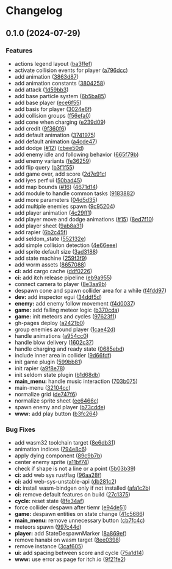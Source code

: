 # Changelog

## 0.1.0 (2024-07-29)


### Features

* actions legend layout ([ba3ffef](https://github.com/kettei-sproutty/take-cover/commit/ba3ffefe7909e04ab94088cb473c74159fcf78a9))
* activate collision events for player ([a796dcc](https://github.com/kettei-sproutty/take-cover/commit/a796dcca8c6083e72ec66a778af1ecb48d50a314))
* add animation ([3863d87](https://github.com/kettei-sproutty/take-cover/commit/3863d875c8def5c443af9d14d722d0bdc9952b1f))
* add animation constants ([3804258](https://github.com/kettei-sproutty/take-cover/commit/380425816a4e4f05e71c52f47b54c00acabf0cc8))
* add attack ([1d59bb3](https://github.com/kettei-sproutty/take-cover/commit/1d59bb35b29d4785ae0cfe8030343ef0bb207e87))
* add base particle system ([6b5ba85](https://github.com/kettei-sproutty/take-cover/commit/6b5ba85854fed7e3edaaabc1c13ecb7e37f70692))
* add base player ([ece6f55](https://github.com/kettei-sproutty/take-cover/commit/ece6f55784c021377ca85b2bf3895694966890d7))
* add basis for player ([3024e6f](https://github.com/kettei-sproutty/take-cover/commit/3024e6f0bfb6a0761fa58d5fbb372802a1127ed6))
* add collision groups ([f56efa0](https://github.com/kettei-sproutty/take-cover/commit/f56efa01a69fb9bbc6094d3b57dae610e6b49117))
* add cone when charging ([e239d09](https://github.com/kettei-sproutty/take-cover/commit/e239d097c875b8f28e2b9c322f271e9cfe1a0879))
* add credit ([9f360f6](https://github.com/kettei-sproutty/take-cover/commit/9f360f6a914a5c8289e3d8e5e5a1ba020823d70a))
* add default animation ([3741975](https://github.com/kettei-sproutty/take-cover/commit/374197523e6871141e97ba1567968482d3d0473e))
* add default animation ([a4cde47](https://github.com/kettei-sproutty/take-cover/commit/a4cde47f4742055653296e6eecaf1ab33124cc07))
* add dodge ([#12](https://github.com/kettei-sproutty/take-cover/issues/12)) ([cbee50d](https://github.com/kettei-sproutty/take-cover/commit/cbee50d6c16c5fdbbea08867830d2ae05286ba7f))
* add enemy idle and following behavior ([665f79b](https://github.com/kettei-sproutty/take-cover/commit/665f79b4a3b313d798714d2528dbeef4daae63e9))
* add enemy variants ([fe36259](https://github.com/kettei-sproutty/take-cover/commit/fe36259bc6668ff4619e621a365ac162cee920b6))
* add flip query ([b3f1f55](https://github.com/kettei-sproutty/take-cover/commit/b3f1f55c15c2521389eeca4dc5fa90fbde29f16f))
* add game over, add score ([2d7e91c](https://github.com/kettei-sproutty/take-cover/commit/2d7e91cef63d089f0d38daf1e7820d890a91a3ee))
* add iyes perf ui ([50bad45](https://github.com/kettei-sproutty/take-cover/commit/50bad45afbdd3dab7857907c8060f808dc5b94ad))
* add map bounds ([#16](https://github.com/kettei-sproutty/take-cover/issues/16)) ([4671d14](https://github.com/kettei-sproutty/take-cover/commit/4671d14414aae0c750887c9134f9cab90248875b))
* add module to handle common tasks ([9183882](https://github.com/kettei-sproutty/take-cover/commit/918388202261bed12601d8ef91f078529c3fdd5f))
* add more parameters ([04d5d35](https://github.com/kettei-sproutty/take-cover/commit/04d5d35694e55d476edaceedaa3b221023c5ebd1))
* add multiple enemies spawn ([9c95204](https://github.com/kettei-sproutty/take-cover/commit/9c95204a3fe9eefa82ebcfa2005b31409a6eb675))
* add player animation ([4c29ff1](https://github.com/kettei-sproutty/take-cover/commit/4c29ff132cc78300015c5a321a955e28e4aced4e))
* add player move and dodge animations ([#15](https://github.com/kettei-sproutty/take-cover/issues/15)) ([8ed7f10](https://github.com/kettei-sproutty/take-cover/commit/8ed7f103d5a51fa66d39d7374ad7c39be11e5f1b))
* add player sheet ([9ab8a31](https://github.com/kettei-sproutty/take-cover/commit/9ab8a31e1124ba84161d17a29a9a0d9c504b1122))
* add rapier ([6b2c45f](https://github.com/kettei-sproutty/take-cover/commit/6b2c45f2b7928e51d51dc120977a9655d68757f0))
* add seldom_state ([552132e](https://github.com/kettei-sproutty/take-cover/commit/552132e1706fd4205e3bd6c9585a09ad19514ce5))
* add simple collision detection ([4e66eee](https://github.com/kettei-sproutty/take-cover/commit/4e66eeee73ee8bc7ae8e48ee36140ea8f2360f7a))
* add sprite default size ([3ad3188](https://github.com/kettei-sproutty/take-cover/commit/3ad31884921d075b910496cdf9571870f8df7328))
* add state machine ([259f3f9](https://github.com/kettei-sproutty/take-cover/commit/259f3f979cae94ca22d7f92e7d3cc76635f21f4a))
* add worm assets ([8657088](https://github.com/kettei-sproutty/take-cover/commit/8657088cdbffbbccaabf2a828048fbc5587f207d))
* **ci:** add cargo cache ([ddf0226](https://github.com/kettei-sproutty/take-cover/commit/ddf0226e6f7420a866efed723c4a0b5374107cb4))
* **ci:** add itch release pipeline ([eb9a955](https://github.com/kettei-sproutty/take-cover/commit/eb9a95590a2c29488cdb7a7e0037186fcfdde954))
* connect camera to player ([8e3aa9b](https://github.com/kettei-sproutty/take-cover/commit/8e3aa9b68943e594104ccb806511d7a85332fe62))
* despawn cone and spawn collider area for a while ([f4fdd97](https://github.com/kettei-sproutty/take-cover/commit/f4fdd975d0baa88aed719182f2a61c7d87fe9e66))
* **dev:** add inspector egui ([34ddf5d](https://github.com/kettei-sproutty/take-cover/commit/34ddf5d3de9dccfb8ea2bcba3a6d2658efe25bad))
* **enemy:** add enemy follow movement ([f4d0037](https://github.com/kettei-sproutty/take-cover/commit/f4d0037009f1df32125fc827f0ab10374b1581d6))
* **game:** add falling meteor logic ([b370cda](https://github.com/kettei-sproutty/take-cover/commit/b370cda1f93d3cae51d18b138c3f6170c7afc5e7))
* **game:** init meteors and cycles ([97623f1](https://github.com/kettei-sproutty/take-cover/commit/97623f1da2ab2da6a9ea256927d7ad136f18720b))
* gh-pages deploy ([a2421b0](https://github.com/kettei-sproutty/take-cover/commit/a2421b07073c2bb0730980e65c7b246115a07e97))
* group enemies around player ([1cae42d](https://github.com/kettei-sproutty/take-cover/commit/1cae42d7338f7b26a645bd751e01c0563cbb18e9))
* handle animations ([a954cc0](https://github.com/kettei-sproutty/take-cover/commit/a954cc0a2db43ad3b49754679afc1ba8c5e20eb0))
* handle blow delivery ([1602c37](https://github.com/kettei-sproutty/take-cover/commit/1602c378971e938cbffd894eea28e0d7c5d89aa7))
* handle charging and ready state ([0685ebd](https://github.com/kettei-sproutty/take-cover/commit/0685ebd6c9220c9a6fb2afa93343ee3b68f61f69))
* include inner area in collider ([9d66fdf](https://github.com/kettei-sproutty/take-cover/commit/9d66fdf368eb78c396a2ec1331ebd268bc03bb87))
* init game plugin ([599bb81](https://github.com/kettei-sproutty/take-cover/commit/599bb813fd520659f635021949ba51acfd770715))
* init rapier ([a9f8e78](https://github.com/kettei-sproutty/take-cover/commit/a9f8e78c2b07ddc26d35f5aff1d72667d984af89))
* init seldom state plugin ([b1d68db](https://github.com/kettei-sproutty/take-cover/commit/b1d68db9668e2a7f99459fb7c27e2109923d66c9))
* **main_menu:** handle music interaction ([703b075](https://github.com/kettei-sproutty/take-cover/commit/703b075188495597073f06307eec93e1bcb859ea))
* main-menu ([32104cc](https://github.com/kettei-sproutty/take-cover/commit/32104cc4886777f5aeeaae3101e86861bb11f818))
* normalize grid ([de747f6](https://github.com/kettei-sproutty/take-cover/commit/de747f6cb70f5da27678906fe808ddb0da33989e))
* normalize sprite sheet ([ee6466c](https://github.com/kettei-sproutty/take-cover/commit/ee6466cb49497641cc69186abd37f61a823a5e36))
* spawn enemy and player ([b73cdde](https://github.com/kettei-sproutty/take-cover/commit/b73cddeab44e68b922918bb7dc39e8d50af25d99))
* **www:** add play button ([b3fc264](https://github.com/kettei-sproutty/take-cover/commit/b3fc2648d4cd5bd919e1c475cc1d6edf520c98d8))


### Bug Fixes

* add wasm32 toolchain target ([8e6db31](https://github.com/kettei-sproutty/take-cover/commit/8e6db312c622bf75e0f2bc25731460169c4038ab))
* animation indices ([794e8c6](https://github.com/kettei-sproutty/take-cover/commit/794e8c613a3110c6b4e5d92028735eafa8ae8c93))
* apply dying component ([89c9b7b](https://github.com/kettei-sproutty/take-cover/commit/89c9b7b9351461dbf670874fb1f160aeaab9cb82))
* center enemy sprite ([a11bf74](https://github.com/kettei-sproutty/take-cover/commit/a11bf7421199121af58cf3528a1ca37b6084138d))
* check if shape is not a line or a point ([5b03b39](https://github.com/kettei-sproutty/take-cover/commit/5b03b3908a0a41fc9a87758a286266ae109d58ff))
* **ci:** add web sys rustflag ([96aa28f](https://github.com/kettei-sproutty/take-cover/commit/96aa28fa38a41238e06210d28cf5008a11cd0efc))
* **ci:** add web-sys-unstable-api ([db281c2](https://github.com/kettei-sproutty/take-cover/commit/db281c25c60e8a1a5de2ee684edab4238e5c12e6))
* **ci:** install wasm-bindgen only if not installed ([afa1c2b](https://github.com/kettei-sproutty/take-cover/commit/afa1c2b67e004e230b97a438e3606ce425a4af38))
* **ci:** remove default features on build ([27c1375](https://github.com/kettei-sproutty/take-cover/commit/27c1375a19d5f4e769688b4fd8447b898915d8d4))
* **cycle:** reset state ([8fe34af](https://github.com/kettei-sproutty/take-cover/commit/8fe34afb07ac9a2f041ebab8700c06c1fbbba6e8))
* force collider despawn after tiemr ([e94de51](https://github.com/kettei-sproutty/take-cover/commit/e94de519dd79964a3f2f13d474a8214431a5bcf4))
* **game:** despawn entities on state change ([41c5686](https://github.com/kettei-sproutty/take-cover/commit/41c5686129b4e3acf65ccd430e6f66d3045e307b))
* **main_menu:** remove unnecessary button ([cb7fc4c](https://github.com/kettei-sproutty/take-cover/commit/cb7fc4caacd8eff194b2c8c8158230b9a1457ff3))
* meteors spawn ([997c44d](https://github.com/kettei-sproutty/take-cover/commit/997c44db9c7f9d8bf2a242a8e46de19aa6269b97))
* **player:** add StateDespawnMarker ([8a869ef](https://github.com/kettei-sproutty/take-cover/commit/8a869ef66ea04a6cf1dbb7d58d456d1a4b898326))
* remove hanabi on wasm target ([8ee0398](https://github.com/kettei-sproutty/take-cover/commit/8ee03988418e11b72d34acf5337d08f06fc7d973))
* remove instance ([3caf605](https://github.com/kettei-sproutty/take-cover/commit/3caf605ad9120be7a5d5fe9d5a50b24c77a5cf77))
* **ui:** add spacing between score and cycle ([75a1d14](https://github.com/kettei-sproutty/take-cover/commit/75a1d147cb694359000fe1e5b308b3c5a96f092f))
* **www:** use error as page for itch.io ([9f21fe2](https://github.com/kettei-sproutty/take-cover/commit/9f21fe24226967fb8ed237f4235bf2149231bc5c))
